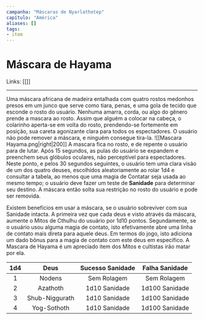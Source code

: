 ```yaml
---
campanha: "Máscaras de Nyarlathotep"
capítulo: "América"
aliases: []
tags: 
- item
---
```


# Máscara de Hayama

Links: [[]]

---

Uma máscara africana de madeira entalhada com quatro rostos medonhos presos em um junco que serve como tiara, penas, e uma gola de tecido que esconde o rosto do usuário. Nenhuma amarra, corda, ou algo do gênero prende a mascara ao rosto. Assim que alguém a colocar na cabeça, o colarinho aperta-se em volta do rosto, prendendo-se fortemente em posição, sua careta agonizante clara para todos os espectadores. O usuário não pode remover a máscara, e ninguém consegue tira-la.
![[Mascara Hayama.png|right|200]]
A mascara fica no rosto, e de repente o usuário para de lutar. Após 15 segundos, as pulas do usuário se expandem e preenchem seus glóbulos oculares, não perceptível para espectadores. Neste ponto, e pelos 30 segundos seguintes, o usuário tem uma clara visão de um dos quatro deuses, escolhidos aleatoriamente ao rolar 1d4 e consultar a tabela, ao menos que uma magia de Contatar seja usada ao mesmo tempo; o usuário deve fazer um teste de **Sanidade** para determinar seu destino. A máscara então solta sua restrição no rosto do usuário e pode ser removida.

Existem benefícios em usar a máscara, se o usuário sobreviver com sua Sanidade intacta. A primeira vez que cada deus e visto através da máscara, aumente o Mitos de Cthulhu do usuário por 1d10 pontos. Segundamente, se o usuário usou alguma magia de contato, isto efetivamente abre uma linha de contato mais direta para aquele deus. Em termos do jogo, isto adiciona um dado bônus para a magia de contato com este deus em especifico. A Mascara de Hayama é um apreciado item dos Mitos e cultistas irão matar por ela.

| 1d4 |      Deus      | Sucesso Sanidade | Falha Sanidade |
|:---:|:--------------:|:----------------:|:--------------:|
|  1  |     Nodens     |   Sem Rolagem    |  Sem Rolagem   |
|  2  |    Azathoth    |  1d10 Sanidade   | 1d100 Sanidade |
|  3  | Shub-Niggurath |  1d10 Sanidade   | 1d100 Sanidade |
|  4  |  Yog-Sothoth   |  1d10 Sanidade   | 1d100 Sanidade |

